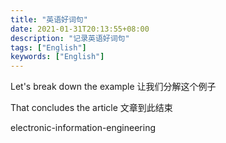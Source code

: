 ```yaml
---
title: "英语好词句"
date: 2021-01-31T20:13:55+08:00
description: "记录英语好词句"
tags: ["English"]
keywords: ["English"]
---
```


Let's break down the example 让我们分解这个例子

That concludes the article 文章到此结束

electronic-information-engineering

